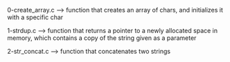 0-create_array.c --> function that creates an array of chars, and initializes it with a specific char


1-strdup.c -->  function that returns a pointer to a newly allocated space in memory, which contains a copy of the string given as a parameter


2-str_concat.c --> function that concatenates two strings


